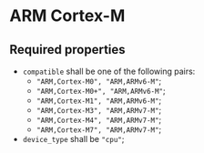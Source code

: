 ARM Cortex-M
============

Required properties
-------------------

- `compatible` shall be one of the following pairs:
    - `"ARM,Cortex-M0", "ARM,ARMv6-M"`;
    - `"ARM,Cortex-M0+", "ARM,ARMv6-M"`;
    - `"ARM,Cortex-M1", "ARM,ARMv6-M"`;
    - `"ARM,Cortex-M3", "ARM,ARMv7-M"`;
    - `"ARM,Cortex-M4", "ARM,ARMv7-M"`;
    - `"ARM,Cortex-M7", "ARM,ARMv7-M"`;
- `device_type` shall be `"cpu"`;
